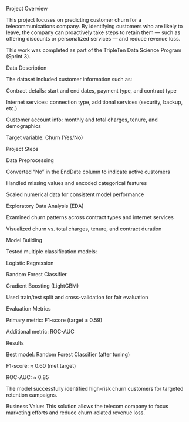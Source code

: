 Project Overview

This project focuses on predicting customer churn for a telecommunications company. By identifying customers who are likely to leave, the company can proactively take steps to retain them — such as offering discounts or personalized services — and reduce revenue loss.

This work was completed as part of the TripleTen Data Science Program (Sprint 3).

Data Description

The dataset included customer information such as:

Contract details: start and end dates, payment type, and contract type

Internet services: connection type, additional services (security, backup, etc.)

Customer account info: monthly and total charges, tenure, and demographics

Target variable: Churn (Yes/No)

Project Steps

Data Preprocessing

Converted “No” in the EndDate column to indicate active customers

Handled missing values and encoded categorical features

Scaled numerical data for consistent model performance

Exploratory Data Analysis (EDA)

Examined churn patterns across contract types and internet services

Visualized churn vs. total charges, tenure, and contract duration

Model Building

Tested multiple classification models:

Logistic Regression

Random Forest Classifier

Gradient Boosting (LightGBM)

Used train/test split and cross-validation for fair evaluation

Evaluation Metrics

Primary metric: F1-score (target ≥ 0.59)

Additional metric: ROC-AUC

Results

Best model: Random Forest Classifier (after tuning)

F1-score: ≈ 0.60 (met target)

ROC-AUC: ≈ 0.85

The model successfully identified high-risk churn customers for targeted retention campaigns.

Business Value:
This solution allows the telecom company to focus marketing efforts and reduce churn-related revenue loss.
